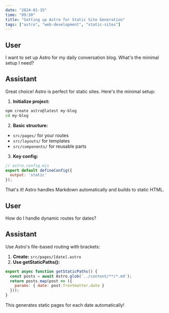 ```yaml
---
date: "2024-01-15"
time: "09:30"
title: "Setting up Astro for Static Site Generation"
tags: ["astro", "web-development", "static-sites"]
---
```


## User
I want to set up Astro for my daily conversation blog. What's the minimal setup I need?

## Assistant
Great choice! Astro is perfect for static sites. Here's the minimal setup:

1. **Initialize project:**
```bash
npm create astro@latest my-blog
cd my-blog
```

2. **Basic structure:**
- `src/pages/` for your routes
- `src/layouts/` for templates
- `src/components/` for reusable parts

3. **Key config:**
```js
// astro.config.mjs
export default defineConfig({
  output: 'static'
});
```

That's it! Astro handles Markdown automatically and builds to static HTML.

## User
How do I handle dynamic routes for dates?

## Assistant
Use Astro's file-based routing with brackets:

1. **Create:** `src/pages/[date].astro`
2. **Use getStaticPaths():**
```js
export async function getStaticPaths() {
  const posts = await Astro.glob('../content/**/*.md');
  return posts.map(post => ({
    params: { date: post.frontmatter.date }
  }));
}
```

This generates static pages for each date automatically!